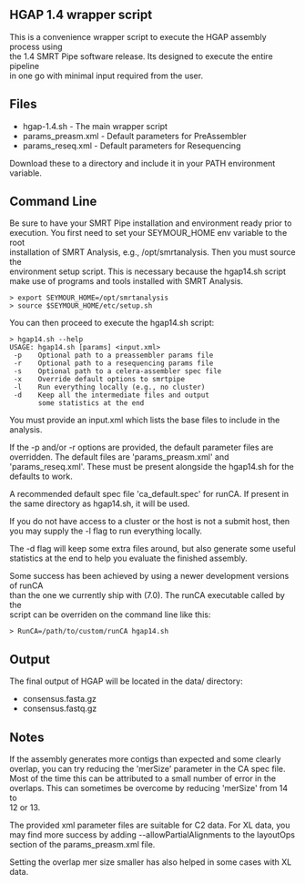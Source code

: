 HGAP 1.4 wrapper script
-----------------------
This is a convenience wrapper script to execute the HGAP assembly process using  
the 1.4 SMRT Pipe software release.  Its designed to execute the entire pipeline  
in one go with minimal input required from the user.

Files
-----
* hgap-1.4.sh - The main wrapper script
* params_preasm.xml - Default parameters for PreAssembler
* params_reseq.xml - Default parameters for Resequencing

Download these to a directory and include it in your PATH environment variable.   


Command Line
------------
Be sure to have your SMRT Pipe installation and environment ready prior to  
execution.  You first need to set your SEYMOUR_HOME env variable to the root   
installation of SMRT Analysis, e.g., /opt/smrtanalysis.  Then you must source the  
environment setup script.  This is necessary because the hgap14.sh script   
make use of programs and tools installed with SMRT Analysis.

    > export SEYMOUR_HOME=/opt/smrtanalysis
    > source $SEYMOUR_HOME/etc/setup.sh

You can then proceed to execute the hgap14.sh script:

    > hgap14.sh --help
    USAGE: hgap14.sh [params] <input.xml>
     -p    Optional path to a preassembler params file
     -r    Optional path to a resequencing params file
     -s    Optional path to a celera-assembler spec file
     -x    Override default options to smrtpipe
     -l    Run everything locally (e.g., no cluster)
     -d    Keep all the intermediate files and output
           some statistics at the end


You must provide an input.xml which lists the base files to include in the    
analysis.

If the -p and/or -r options are provided, the default parameter files are   
overridden.  The default files are 'params_preasm.xml' and 'params_reseq.xml'.
These must be present alongside the hgap14.sh for the defaults to work.

A recommended default spec file 'ca_default.spec' for runCA.  If present in   
the same directory as hgap14.sh, it will be used.

If you do not have access to a cluster or the host is not a submit host, then  
you may supply the -l flag to run everything locally.

The -d flag will keep some extra files around, but also generate some useful   
statistics at the end to help you evaluate the finished assembly.

Some success has been achieved by using a newer development versions of runCA   
than the one we currently ship with (7.0).  The runCA executable called by the   
script can be overriden on the command line like this:

    > RunCA=/path/to/custom/runCA hgap14.sh 


Output
------
The final output of HGAP will be located in the data/ directory:
* consensus.fasta.gz
* consensus.fastq.gz

Notes
-----

If the assembly generates more contigs than expected and some clearly   
overlap, you can try reducing the 'merSize' parameter in the CA spec file.   
Most of the time this can be attributed to a small number of error in the   
overlaps.  This can sometimes be overcome by reducing 'merSize' from 14 to    
12 or 13.

The provided xml parameter files are suitable for C2 data.  For XL data,
you may find more success by adding --allowPartialAlignments to the 
layoutOps section of the params_preasm.xml file.

Setting the overlap mer size smaller has also helped in some cases with XL  
data.
